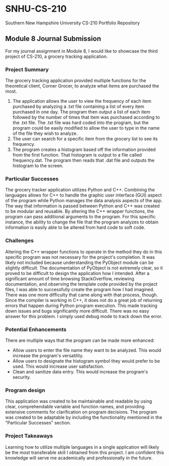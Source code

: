 # SNHU-CS-210
Southern New Hampshire University CS-210 Portfolio Repository

## Module 8 Journal Submission
For my journal assignment in Module 8, I would like to showcase the third project of CS-210, a grocery tracking application. 

### Project Summary
The grocery tracking application provided multiple functions for the theoretical client, Corner Grocer, to analyze what items are purchased the most. 
1. The application allows the user to view the frequency of each item purchased by analyzing a .txt file containing a list of every item purchased in one day. The program then output a list of each item followed by the number of times that item was purchased according to the .txt file. The .txt file was hard coded into the program, but the program could be easily modified to allow the user to type in the name of the file they wish to analyze. 
2. The user can search for a specific item from the grocery list to see its frequency.
3. The program creates a histogram based off the information provided from the first function. That histogram is output to a file called frequency.dat. The program then reads that .dat file and outputs the histogram to the screen. 

### Particular Successes
The grocery tracker application utilizes Python and C++. Combining the languages allows for C++ to handle the graphic user interface (GUI) aspect of the program while Python manages the data analysis aspects of the app. The way that information is passed between Python and C++ was created to be modular and reusable. By altering the C++ wrapper functions, the program can pass additional arguments to the program. For this specific instance, the ability to change the file that the program analyzes to obtain information is easily able to be altered from hard code to soft code. 

### Challenges 
Altering the C++ wrapper functions to operate in the method they do in this specific program was not necessary for the project's completion. It was likely not included because understanding the PyObject module can be slightly difficult. The documentation of PyObject is not extremely clear, so it proved to be difficult to design the application how I intended. After a significant amount of time browsing StackOverflow, reviewing documentation, and observing the template code provided by the project files, I was able to successfully create the program how I had imagined. There was one more difficulty that came along with that process, though. Since the compiler is working in C++, it does not do a great job of returning errors that happen during Python program execution. This made tracking down issues and bugs significantly more difficult. There was no easy answer for this problem. I simply used debug mode to track down the error. 

### Potential Enhancements
There are multiple ways that the program can be made more enhanced:
- Allow users to enter the file name they want to be analyzed. This would increase the program's versatility.
- Allow users to designate the histogram symbol they would prefer to be used. This would increase user satisfaction.
- Clean and sanitize data entry. This would increase the program's security. 

### Program design
This application was created to be maintainable and readable by using clear, comprehendable variable and function names, and providing extensive comments for clarification on program decisions. The program was created to be adaptable by including the functionality mentioned in the "Particular Successes" section. 

### Project Takeaways
Learning how to utilize multiple languages in a single application will likely be the most transferable skill I obtained from this project. I am confident this knowledge will serve me academically and professionally in the future. 
